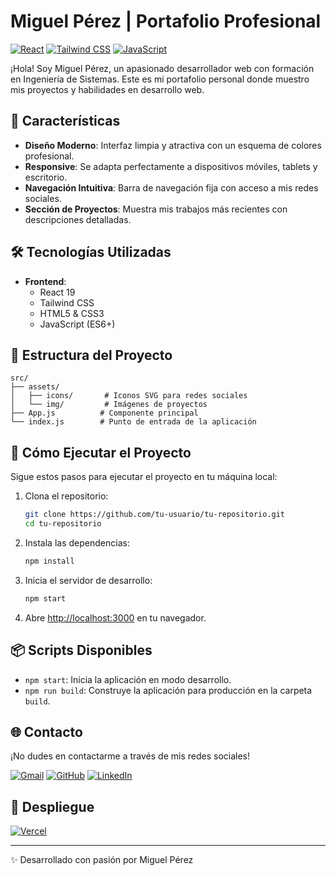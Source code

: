 # Miguel Pérez | Portafolio Profesional

[![React](https://img.shields.io/badge/React-20232A?style=for-the-badge&logo=react&logoColor=61DAFB)](https://reactjs.org/)
[![Tailwind CSS](https://img.shields.io/badge/Tailwind_CSS-38B2AC?style=for-the-badge&logo=tailwind-css&logoColor=white)](https://tailwindcss.com/)
[![JavaScript](https://img.shields.io/badge/JavaScript-F7DF1E?style=for-the-badge&logo=javascript&logoColor=black)](https://developer.mozilla.org/es/docs/Web/JavaScript)

¡Hola! Soy Miguel Pérez, un apasionado desarrollador web con formación en Ingeniería de Sistemas. Este es mi portafolio personal donde muestro mis proyectos y habilidades en desarrollo web.

## 🚀 Características

- **Diseño Moderno**: Interfaz limpia y atractiva con un esquema de colores profesional.
- **Responsive**: Se adapta perfectamente a dispositivos móviles, tablets y escritorio.
- **Navegación Intuitiva**: Barra de navegación fija con acceso a mis redes sociales.
- **Sección de Proyectos**: Muestra mis trabajos más recientes con descripciones detalladas.

## 🛠️ Tecnologías Utilizadas

- **Frontend**: 
  - React 19
  - Tailwind CSS
  - HTML5 & CSS3
  - JavaScript (ES6+)

## 🎨 Estructura del Proyecto

```
src/
├── assets/
│   ├── icons/       # Iconos SVG para redes sociales
│   └── img/         # Imágenes de proyectos
├── App.js          # Componente principal
└── index.js        # Punto de entrada de la aplicación
```

## 🚀 Cómo Ejecutar el Proyecto

Sigue estos pasos para ejecutar el proyecto en tu máquina local:

1. Clona el repositorio:
   ```bash
   git clone https://github.com/tu-usuario/tu-repositorio.git
   cd tu-repositorio
   ```

2. Instala las dependencias:
   ```bash
   npm install
   ```

3. Inicia el servidor de desarrollo:
   ```bash
   npm start
   ```

4. Abre [http://localhost:3000](http://localhost:3000) en tu navegador.

## 📦 Scripts Disponibles

- `npm start`: Inicia la aplicación en modo desarrollo.
- `npm run build`: Construye la aplicación para producción en la carpeta `build`.

## 🌐 Contacto

¡No dudes en contactarme a través de mis redes sociales!

[![Gmail](https://img.shields.io/badge/Gmail-D14836?style=for-the-badge&logo=gmail&logoColor=white)](mailto:miguelperezrs28@gmail.com)
[![GitHub](https://img.shields.io/badge/GitHub-100000?style=for-the-badge&logo=github&logoColor=white)](https://github.com/PotOfCode)
[![LinkedIn](https://img.shields.io/badge/LinkedIn-0077B5?style=for-the-badge&logo=linkedin&logoColor=white)](https://www.linkedin.com/in/miguel-pérez0802)

## 🚀 Despliegue

[![Vercel](https://img.shields.io/badge/Vercel-000?style=for-the-badge&logo=vercel&logoColor=white)](https://potofcode.vercel.app/)

---

✨ Desarrollado con pasión por Miguel Pérez
